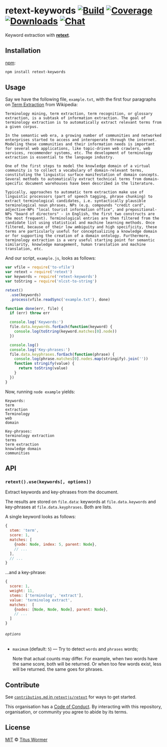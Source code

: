 # retext-keywords [![Build][build-badge]][build] [![Coverage][coverage-badge]][coverage] [![Downloads][downloads-badge]][downloads] [![Chat][chat-badge]][chat]

Keyword extraction with [**retext**][retext].

## Installation

[npm][]:

```bash
npm install retext-keywords
```

## Usage

Say we have the following file, `example.txt`, with the first four paragraphs
on [Term Extraction][term-extraction] from Wikipedia:

```text
Terminology mining, term extraction, term recognition, or glossary extraction, is a subtask of information extraction. The goal of terminology extraction is to automatically extract relevant terms from a given corpus.

In the semantic web era, a growing number of communities and networked enterprises started to access and interoperate through the internet. Modeling these communities and their information needs is important for several web applications, like topic-driven web crawlers, web services, recommender systems, etc. The development of terminology extraction is essential to the language industry.

One of the first steps to model the knowledge domain of a virtual community is to collect a vocabulary of domain-relevant terms, constituting the linguistic surface manifestation of domain concepts. Several methods to automatically extract technical terms from domain-specific document warehouses have been described in the literature.

Typically, approaches to automatic term extraction make use of linguistic processors (part of speech tagging, phrase chunking) to extract terminological candidates, i.e. syntactically plausible terminological noun phrases, NPs (e.g. compounds "credit card", adjective-NPs "local tourist information office", and prepositional-NPs "board of directors" - in English, the first two constructs are the most frequent). Terminological entries are then filtered from the candidate list using statistical and machine learning methods. Once filtered, because of their low ambiguity and high specificity, these terms are particularly useful for conceptualizing a knowledge domain or for supporting the creation of a domain ontology. Furthermore, terminology extraction is a very useful starting point for semantic similarity, knowledge management, human translation and machine translation, etc.
```

And our script, `example.js`, looks as follows:

```javascript
var vfile = require('to-vfile')
var retext = require('retext')
var keywords = require('retext-keywords')
var toString = require('nlcst-to-string')

retext()
  .use(keywords)
  .process(vfile.readSync('example.txt'), done)

function done(err, file) {
  if (err) throw err

  console.log('Keywords:')
  file.data.keywords.forEach(function(keyword) {
    console.log(toString(keyword.matches[0].node))
  })

  console.log()
  console.log('Key-phrases:')
  file.data.keyphrases.forEach(function(phrase) {
    console.log(phrase.matches[0].nodes.map(stringify).join(''))
    function stringify(value) {
      return toString(value)
    }
  })
}
```

Now, running `node example` yields:

```text
Keywords:
term
extraction
Terminology
web
domain

Key-phrases:
terminology extraction
terms
term extraction
knowledge domain
communities
```

## API

### `retext().use(keywords[, options])`

Extract keywords and key-phrases from the document.

The results are stored on `file.data`: keywords at `file.data.keywords`
and key-phrases at `file.data.keyphrases`.  Both are lists.

A single keyword looks as follows:

```js
{
  stem: 'term',
  score: 1,
  matches: [
    {node: Node, index: 5, parent: Node},
    // ...
  ],
  // ...
}
```

...and a key-phrase:

```js
{
  score: 1,
  weight: 11,
  stems: ['terminolog', 'extract'],
  value: 'terminolog extract',
  matches:  [
    {nodes: [Node, Node, Node], parent: Node},
    // ...
  ]
}
```

###### `options`

*   `maximum` (default: `5`) — Try to detect `words` and `phrases`
    words;

    Note that actual counts may differ.  For example, when two words
    have the same score, both will be returned.  Or when too few words
    exist, less will be returned. the same goes for phrases.

## Contribute

See [`contributing.md` in `retextjs/retext`][contributing] for ways to get
started.

This organisation has a [Code of Conduct][coc].  By interacting with this
repository, organisation, or community you agree to abide by its terms.

## License

[MIT][license] © [Titus Wormer][author]

<!-- Definitions -->

[build-badge]: https://img.shields.io/travis/retextjs/retext-keywords.svg

[build]: https://travis-ci.org/retextjs/retext-keywords

[coverage-badge]: https://img.shields.io/codecov/c/github/retextjs/retext-keywords.svg

[coverage]: https://codecov.io/github/retextjs/retext-keywords

[downloads-badge]: https://img.shields.io/npm/dm/retext-keywords.svg

[downloads]: https://www.npmjs.com/package/retext-keywords

[chat-badge]: https://img.shields.io/badge/join%20the%20community-on%20spectrum-7b16ff.svg

[chat]: https://spectrum.chat/unified/retext

[npm]: https://docs.npmjs.com/cli/install

[license]: license

[author]: https://wooorm.com

[retext]: https://github.com/retextjs/retext

[term-extraction]: https://en.wikipedia.org/wiki/Terminology_extraction

[contributing]: https://github.com/retextjs/retext/blob/master/contributing.md

[coc]: https://github.com/retextjs/retext/blob/master/code-of-conduct.md
